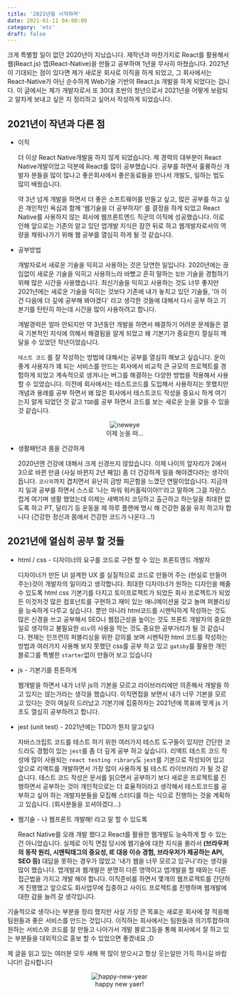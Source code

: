 ```yaml
---
title: '2021년을 시작하며'
date: 2021-01-11 04:00:00
category: 'etc'
draft: false
---
```


크게 특별할 일이 없던 2020년이 지났습니다. 재작년과 마찬가지로 React를 활용해서 웹(React.js) 앱(React-Native)을 만들고 공부하며 1년을 무사히 마쳤습니다. 2021년이 기대되는 점이 있다면 제가 새로운 회사로 이직을 하게 되었고, 그 회사에서는 React-Native가 아닌 순수하게 Web기술 기반의 React.js 개발을 하게 되었다는 겁니다. 이 글에서는 제가 개발자로서 또 30대 초반의 청년으로서 2021년을 어떻게 보람되고 알차게 보내고 싶은 지 정리하고 싶어서 작성하게 되었습니다.

## 2021년이 작년과 다른 점

- 이직

  더 이상 React Native개발을 하지 않게 되었습니다. 제 경력의 대부분이 React Native개발이었고 덕분에 React를 많이 공부했습니다. 공부를 하면서 훌륭하신 개발자 분들을 많이 많나고 좋은회사에서 좋은동료들을 만나서 개발도, 일하는 법도 많이 배웠습니다.

  약 3년 넘게 개발을 하면서 더 좋은 소프트웨어를 만들고 싶고, 많은 공부를 하고 싶은 개인적인 욕심과 함께 '웹기술을 더 공부하자!' 를 결정을 하게 되었고 React Native를 사용하지 않는 회사에 웹프론트엔드 직군의 이직에 성공했습니다. 이로 인해 앞으로는 기존의 알고 있던 앱개발 지식은 잠깐 뒤로 하고 웹개발자로서의 역량을 채워나가기 위해 웹 공부를 열심히 하게 될 것 같습니다.

- 공부방법

  개발자로서 새로운 기술을 익히고 사용하는 것은 당연한 일입니다. 2020년에는 끊임없이 새로운 기술을 익히고 사용하느라 바빴고 흔히 말하는 `힙한` 기술을 경험하기 위해 많은 시간을 사용했습니다. 최신기술을 익히고 사용하는 것도 너무 좋지만 2021년에는 새로운 기술을 익히는 것보다 기존에 내가 놓치고 있던 기술들, '아 이건 다음에 더 깊에 공부해 봐야겠다' 라고 생각한 것들에 대해서 다시 공부 하고 기본기를 탄탄히 하는데 시간을 많이 사용하려고 합니다.

  개발경럭은 얼마 안되지만 약 3년동안 개발을 하면서 해결하기 어려운 문제들은 결국 기본적인 지식에 의해서 해결됨을 알게 되었고 왜 기본기가 중요한지 절실히 깨달을 수 있었던 작년이었습니다.

  `테스트 코드` 를 잘 작성하는 방법에 대해서는 공부를 열심히 해보고 싶습니다. 운이 좋게 사용자가 꽤 되는 서비스를 만드는 회사에서 비교적 큰 규모의 프로젝트를 경험하게 되었고 계속적으로 생겨나는 버그를 해결하는 다양한 방법을 적용해서 사용할 수 있었습니다. 이전에 회사에서는 테스트코드를 도입해서 사용하지는 못했지만 개념과 용례를 공부 하면서 왜 많은 회사에서 테스트코드 작성을 중요시 하게 여기는지 알게 되었던 것 같고 `TDD`를 공부 하면서 코드를 보는 새로운 눈을 갖을 수 있을 것 같습니다.

  <div align="center">
    <img src="https://media.giphy.com/media/WrINh8RmgeQKyjeppF/giphy.gif" alt="neweye">
    <figcaption>이제 눈을 떠...</figcaption>
  <div>

- 생활패턴과 몸을 건강하게

  2020년엔 건강에 대해서 크게 신경쓰지 않았습니다. 이제 나이의 앞자리가 2에서 3으로 바뀐 만큼 (사실 바뀐지 2년 째임) 좀 더 건강하게 일을 해야겠다라는 생각이 듭니다. `코시국`까지 겹치면서 유난히 금방 피곤함을 느꼈던 연말이었습니다. 지금까지 일과 공부를 하면서 스스로 '나는 파워 워커홀릭이야!!'라고 말하며 그걸 자랑스럽게 여기며 생활 했었는데 이제는 새벽까지 코딩하고 출근하고 하는일을 최대한 없도록 하고 PT, 달리기 등 운동을 제 하루 플랜에 명시 해 건강한 몸을 유지 하고자 합니다 (건강한 정신과 몸에서 건강한 코드가 나온다...!)

## 2021년에 열심히 공부 할 것들

- html / css - 디자이너의 요구를 코드로 구현 할 수 있는 프론트엔드 개발자

  디자이너가 만든 UI 설계한 UX 를 실질적으로 코드로 만들어 주는 (현실로 만들어주는)것이 개발자의 일이라고 생각합니다. 최대한 디자이너가 원하는 디자인을 해줄 수 있도록 html css 기본기를 다지고 토이프로젝트가 되었든 회사 프로젝트가 되었든 이것저것 많은 컴포넌트를 구현하고 재미 있는 애니메이션을 갖고 놀며 퍼블리싱을 능숙하게 다루고 싶습니다. 뿐만 아니라 html코드를 시멘틱하게 작성하는 것도 많은 신경을 쓰고 공부해서 SEO나 웹접근성을 높이는 것도 프론트 개발자의 중요한 일로 생각하고 불필요한 `div`의 사용을 막는 것도 중요한 공부거리가 될 것 같습니다. 현재는 인프런의 퍼블리싱을 위한 강의를 보며 시멘틱한 html 코드를 작성하는 방법과 여러가지 사용해 보지 못했던 css를 공부 하고 있고 `gatsby`를 활용한 개인 블로그를 특별한 `starter`없이 만들어 보고 있습니다

- js - 기본기를 튼튼하게

  웹개발을 하면서 내가 너무 js의 기본을 모르고 라이브러리에만 의존해서 개발을 하고 있지는 않는가라는 생각을 했습니다. 이직면접을 보면서 내가 너무 기본을 모르고 있다는 것이 여실히 드러났고 기본기에 집중하자는 2021년에 목표에 맞게 js 기초도 열심히 공부하려고 합니다.

- jest (unit test) - 2021년에는 TDD가 뭔지 알고싶다

  자바스크립트 코드를 테스트 하기 위한 여러가지 테스트 도구들이 있지만 간단한 코드라도 경험이 있는 `jest`를 좀 더 깊게 공부 하고 싶습니다. 리액트 테스트 코드 작성에 많이 사용되는 `react testing ribrary`도 `jest`를 기본으로 작성되어 있고 앞으로 리액트를 개발하면서 가장 많이 사용하게 될 테스트 라이브러리 가 될 것 같습니다. 테스트 코드 작성은 문서를 읽으면서 공부하기 보다 새로운 프로젝트를 진행하면서 공부하는 것이 개인적으로는 더 효율적이라고 생각해서 테스트코드를 공부하고 싶어 하는 개발자분들을 모집해 스터디를 하는 식으로 진행하는 것을 계획하고 있습니다. (회사분들을 꼬셔야겠다...)

- 웹기술 - 나 웹프론트 개발해! 라고 말 할 수 있도록

  React Native를 오래 개발 했다고 React를 활용한 웹개발도 능숙하게 할 수 있는 건 아니었습니다. 실제로 이직 면접 당시에 웹기술에 대한 지식을 몰라서 <strong>(브라우저의 동작 원리, 시멘틱태그의 중요성, IE 대응 이슈 경험, 브라우저가 제공하는 API, SEO 등)</strong> 대답을 못하는 경우가 많았고 '내가 웹을 너무 모르고 있구나'라는 생각을 많이 했습니다. 앱개발과 웹개발은 분명히 다른 영역이고 앱개발을 할 때와는 다른 접근법을 가지고 개발 해야 합니다. 이직준비를 하면서 몇개의 웹프로젝트를 간단하게 진행했고 앞으로도 회사업무에 집중하고 사이드 프로젝트를 진행하며 웹개발에 대한 감을 늘려 갈 생각입니다.

기술적으로 생각나는 부분을 정리 했지만 사실 가장 큰 목표는 새로운 회사에 잘 적응해 팀원들과 좋은 서비스를 만드는 것입니다. 이직하는 회사에서는 팀원들과 의기투합하여 원하는 서비스와 코드를 잘 만들고 나아가서 개발 블로그등을 통해 회사에서 잘 하고 있는 부분들을 대외적으로 홍보 할 수 있었으면 좋겠네요 ;D

제 글을 읽고 있는 여러분 모두 새해 복 많이 받으시고 항상 웃는일만 가득 하시길 바랍니다!!
감사합니다

<div align="center">
  <img src="https://media.giphy.com/media/5qFqjfk7eWqXaWR72c/giphy.gif" alt="happy-new-year" >
  <figcaption>happy new yaer!</figcaption>
</div>